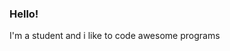 <h3 align="left">Hello!</h3>

<p align="left">I'm a student and i like to code awesome programs</p>

###
